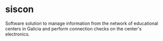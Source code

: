 # siscon
Software solution to manage information from the network of educational centers in Galicia and perform connection checks on the center's electronics.
